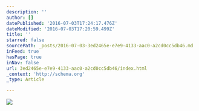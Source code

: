 ```yaml
---
description: ''
author: []
datePublished: '2016-07-03T17:24:17.476Z'
dateModified: '2016-07-03T17:20:59.499Z'
title: ''
starred: false
sourcePath: _posts/2016-07-03-3ed2465e-e7e9-4133-aac0-a2cd0cc5db46.md
inFeed: true
hasPage: true
inNav: false
url: 3ed2465e-e7e9-4133-aac0-a2cd0cc5db46/index.html
_context: 'http://schema.org'
_type: Article

---
```

![](https://the-grid-user-content.s3-us-west-2.amazonaws.com/136f07ce-bcba-4380-9e07-abe059a258c5.gif)